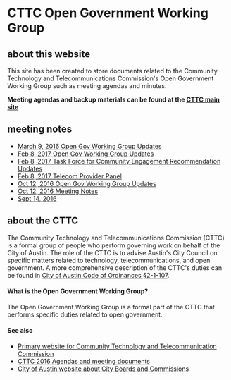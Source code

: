 # CTTC Open Government Working Group

## about this website

This site has been created to store documents related to the Community Technology and Telecommunications Commission's Open Government Working Group such as meeting agendas and minutes.

**Meeting agendas and backup materials can be found at the [CTTC main site](http://austintexas.gov/cttc)**

## meeting notes

- [March 9, 2016 Open Gov Working Group Updates](notes/2017_03_09_ogwg.md) 
- [Feb 8, 2017 Open Gov Working Group Updates](notes/2017_02_08_ogwg.md)
- [Feb 8, 2017 Task Force for Community Engagement Recommendation Updates](notes/2017_02_08_tfce.md)
- [Feb 8, 2017 Telecom Provider Panel](notes/2017_02_08_telecom_providers.md)
- [Oct 12, 2016 Open Gov Working Group Updates](notes/2016_10_12_commission_meeting_notes.md)
- [Oct 12, 2016 Meeting Notes](notes/2016_10_12_updates.md)
- [Sept 14, 2016](notes/2016_09_14_updates.md)


## about the CTTC

The Community Technology and Telecommunications Commission (CTTC) is a formal group of people who perform governing work on behalf of the City of Austin. The role of the CTTC is to advise Austin's City Council on specific matters related to technology, telecommunications, and open government. A more comprehensive description of the CTTC's duties can be found in [City of Austin Code of Ordinances §2-1-107](https://www.municode.com/library/tx/austin/codes/code_of_ordinances?nodeId=TIT2AD_CH2-1CIBO_ART2BO_S2-1-107COTETECO). 

#### What is the Open Government Working Group?

The Open Government Working Group is a formal part of the CTTC that performs specific duties related to open government.

#### See also

- [Primary website for Community Technology and Telecommunication Commission](https://austintexas.gov/cttc)
- [CTTC 2016 Agendas and meeting documents](http://austintexas.gov/cityclerk/boards_commissions/meetings/10_1.htm)
- [City of Austin website about City Boards and Commissions](https://austintexas.gov/department/boards-and-commissions)
